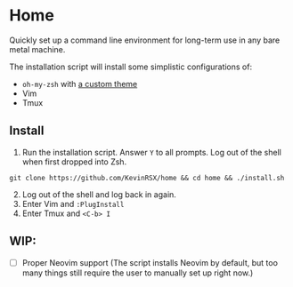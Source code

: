 # Home
Quickly set up a command line environment for long-term use in any bare metal machine.

The installation script will install some simplistic configurations of:
- `oh-my-zsh` with [a custom theme](https://github.com/KevinRSX/home/blob/master/.oh-my-zsh/kevin.zsh-theme)
- Vim
- Tmux


## Install
1. Run the installation script. Answer `Y` to all prompts. Log out of the shell when first dropped into Zsh.
```
git clone https://github.com/KevinRSX/home && cd home && ./install.sh
``` 
2. Log out of the shell and log back in again.
3. Enter Vim and `:PlugInstall`
4. Enter Tmux and `<C-b> I`


## WIP:
- [ ] Proper Neovim support (The script installs Neovim by default, but too many things still require the user to manually set up right now.)
